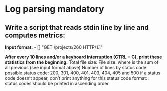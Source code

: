 # Log parsing mandatory

## Write a script that reads stdin line by line and computes metrics:
   **Input format:** <IP Address> - [<date>] "GET /projects/260 HTTP/1.1" <status code> <file size>
   
   **After every 10 lines and/or a keyboard interruption (CTRL + C), print these statistics from the beginning:**
        Total file size: File size: <total size>
        where <total size> is the sum of all previous <file size> (see input format above)
        Number of lines by status code:
            possible status code: 200, 301, 400, 401, 403, 404, 405 and 500
            if a status code doesn’t appear, don’t print anything for this status code
            format: <status code>: <number>
            status codes should be printed in ascending order
